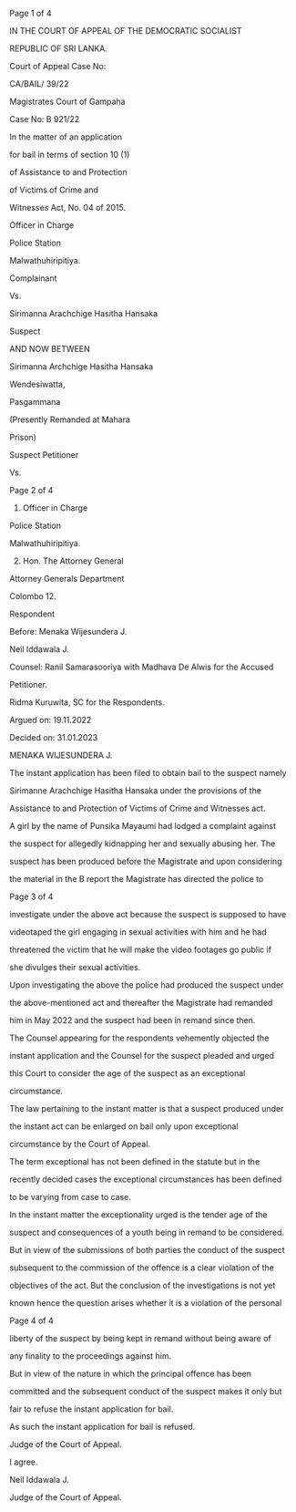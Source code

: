 Page 1 of 4

IN THE COURT OF APPEAL OF THE DEMOCRATIC SOCIALIST

REPUBLIC OF SRI LANKA.

Court of Appeal Case No:

CA/BAIL/ 39/22

Magistrates Court of Gampaha

Case No: B 921/22

In the matter of an application

for bail in terms of section 10 (1)

of Assistance to and Protection

of Victims of Crime and

Witnesses Act, No. 04 of 2015.

Officer in Charge

Police Station

Malwathuhiripitiya.

Complainant

Vs.

Sirimanna Arachchige Hasitha Hansaka

Suspect

AND NOW BETWEEN

Sirimanna Archchige Hasitha Hansaka

Wendesiwatta,

Pasgammana

(Presently Remanded at Mahara

Prison)

Suspect Petitioner

Vs.

Page 2 of 4

1. Officer in Charge

Police Station

Malwathuhiripitiya.

2. Hon. The Attorney General

Attorney Generals Department

Colombo 12.

Respondent

Before: Menaka Wijesundera J.

Neil Iddawala J.

Counsel: Ranil Samarasooriya with Madhava De Alwis for the Accused

Petitioner.

Ridma Kuruwita, SC for the Respondents.

Argued on: 19.11.2022

Decided on: 31.01.2023

MENAKA WIJESUNDERA J.

The instant application has been filed to obtain bail to the suspect namely

Sirimanne Arachchige Hasitha Hansaka under the provisions of the

Assistance to and Protection of Victims of Crime and Witnesses act.

A girl by the name of Punsika Mayaumi had lodged a complaint against

the suspect for allegedly kidnapping her and sexually abusing her. The

suspect has been produced before the Magistrate and upon considering

the material in the B report the Magistrate has directed the police to

Page 3 of 4

investigate under the above act because the suspect is supposed to have

videotaped the girl engaging in sexual activities with him and he had

threatened the victim that he will make the video footages go public if

she divulges their sexual activities.

Upon investigating the above the police had produced the suspect under

the above-mentioned act and thereafter the Magistrate had remanded

him in May 2022 and the suspect had been in remand since then.

The Counsel appearing for the respondents vehemently objected the

instant application and the Counsel for the suspect pleaded and urged

this Court to consider the age of the suspect as an exceptional

circumstance.

The law pertaining to the instant matter is that a suspect produced under

the instant act can be enlarged on bail only upon exceptional

circumstance by the Court of Appeal.

The term exceptional has not been defined in the statute but in the

recently decided cases the exceptional circumstances has been defined

to be varying from case to case.

In the instant matter the exceptionality urged is the tender age of the

suspect and consequences of a youth being in remand to be considered.

But in view of the submissions of both parties the conduct of the suspect

subsequent to the commission of the offence is a clear violation of the

objectives of the act. But the conclusion of the investigations is not yet

known hence the question arises whether it is a violation of the personal

Page 4 of 4

liberty of the suspect by being kept in remand without being aware of

any finality to the proceedings against him.

But in view of the nature in which the principal offence has been

committed and the subsequent conduct of the suspect makes it only but

fair to refuse the instant application for bail.

As such the instant application for bail is refused.

Judge of the Court of Appeal.

I agree.

Neil Iddawala J.

Judge of the Court of Appeal.
